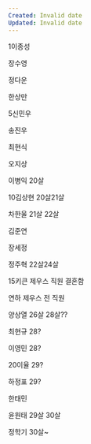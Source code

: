 ```yaml
---
Created: Invalid date
Updated: Invalid date
---
```

1이종성

장수영

정다운

한상만

5신민우

송진우

최현식

오지상

이병익 20살

10김상현 20살21살

차한울 21살 22살

김준연

장세정

정주혁 22살24살

15키큰 제우스 직원 결혼함

연하 제우스 전 직원

양상열 26살 28살??

최현규 28?

이영민 28?

20이율 29?

하정표 29?

한태민

윤원태 29살 30살

정학기 30살~